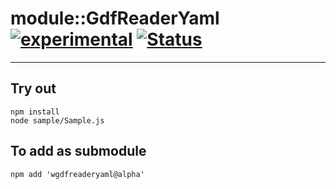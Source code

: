 
# module::GdfReaderYaml [![experimental](https://img.shields.io/badge/stability-experimental-orange.svg)](https://github.com/emersion/stability-badges#experimental) [![Status](https://github.com/Wandalen/wGdfReaderYaml/workflows/Test/badge.svg)](https://github.com/Wandalen/wGdfReaderYaml/actions?query=workflow%3ATest)

___

## Try out
```
npm install
node sample/Sample.js
```

## To add as submodule
```
npm add 'wgdfreaderyaml@alpha'
```

